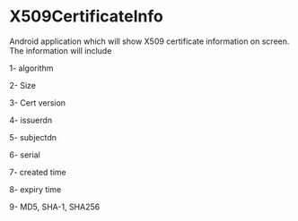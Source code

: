 # X509CertificateInfo
Android application which will show X509 certificate information on screen. 
  The information will include 
  
  
  1- algorithm
  
  2- Size  
  
3- Cert version

4- issuerdn

5- subjectdn

6- serial

7- created time

8- expiry time

9- MD5, SHA-1, SHA256





